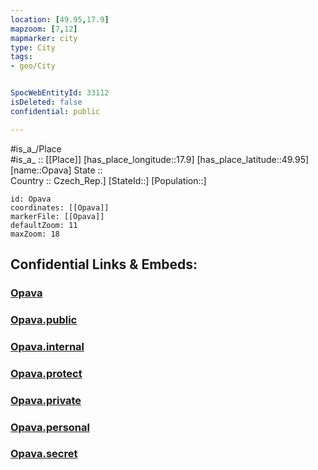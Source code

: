 ```yaml
---
location: [49.95,17.9] 
mapzoom: [7,12] 
mapmarker: city 
type: City
tags:
- geo/City


SpocWebEntityId: 33112
isDeleted: false
confidential: public

---
```

#is_a_/Place  
#is_a_ :: [[Place]] 
[has_place_longitude::17.9] 
[has_place_latitude::49.95] 
[name::Opava] 
State ::  
Country :: Czech_Rep.] 
[StateId::] 
[Population::] 



```leaflet
id: Opava
coordinates: [[Opava]] 
markerFile: [[Opava]] 
defaultZoom: 11 
maxZoom: 18
```


## Confidential Links & Embeds: 

### [Opava](/_Standards/Earth/Continent/Europe/Europe~Central/Czech_Republic/regions~Czech_Republic/Moravskoslezský/City/Opava.md) 

### [Opava.public](/_public/Earth/Continent/Europe/Europe~Central/Czech_Republic/regions~Czech_Republic/Moravskoslezský/City/Opava.public.md) 

### [Opava.internal](/_internal/Earth/Continent/Europe/Europe~Central/Czech_Republic/regions~Czech_Republic/Moravskoslezský/City/Opava.internal.md) 

### [Opava.protect](/_protect/Earth/Continent/Europe/Europe~Central/Czech_Republic/regions~Czech_Republic/Moravskoslezský/City/Opava.protect.md) 

### [Opava.private](/_private/Earth/Continent/Europe/Europe~Central/Czech_Republic/regions~Czech_Republic/Moravskoslezský/City/Opava.private.md) 

### [Opava.personal](/_personal/Earth/Continent/Europe/Europe~Central/Czech_Republic/regions~Czech_Republic/Moravskoslezský/City/Opava.personal.md) 

### [Opava.secret](/_secret/Earth/Continent/Europe/Europe~Central/Czech_Republic/regions~Czech_Republic/Moravskoslezský/City/Opava.secret.md)


